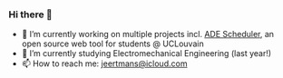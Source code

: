 ### Hi there 👋

- 🔭 I’m currently working on multiple projects incl. [ADE Scheduler](https://github.com/SnaKyEyeS/ADE-Scheduler), an open source web tool for students @ UCLouvain
- 🌱 I’m currently studying Electromechanical Engineering (last year!)
- 📫 How to reach me: jeertmans@icloud.com

<!--
**jeertmans/jeertmans** is a ✨ _special_ ✨ repository because its `README.md` (this file) appears on your GitHub profile.

Here are some ideas to get you started:

- 🔭 I’m currently working on ...
- 🌱 I’m currently learning ...
- 👯 I’m looking to collaborate on ...
- 🤔 I’m looking for help with ...
- 💬 Ask me about ...
- 📫 How to reach me: ...
- 😄 Pronouns: ...
- ⚡ Fun fact: ...
-->
